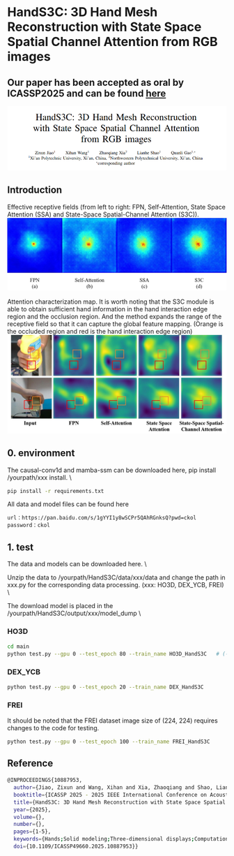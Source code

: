 # HandS3C: 3D Hand Mesh Reconstruction with State Space Spatial Channel Attention from RGB images

## Our paper has been accepted as oral by ICASSP2025 and can be found [here](https://ieeexplore.ieee.org/document/10887953)

![](https://github.com/JiaoZixun/HandS3C/blob/main/paper.png "")

## Introduction
Effective receptive fields (from left to right: FPN, Self-Attention, State Space Attention (SSA) and State-Space Spatial-Channel Attention (S3C)).
![Effective receptive fields](https://github.com/JiaoZixun/HandS3C/blob/main/fig1.jpg "Effective receptive fields")



Attention characterization map. It is worth noting that the S3C module is able to obtain sufficient hand information in the hand interaction edge region and the occlusion region. And the method expands the range of the receptive field so that it can capture the global feature mapping. (Orange is the occluded region and red is the hand interaction edge region)
![Effective receptive fields](https://github.com/JiaoZixun/HandS3C/blob/main/fig6.jpg "Effective receptive fields")


## 0. environment
The causal-conv1d and mamba-ssm can be downloaded here, pip install /yourpath/xxx install.  \

``` bash
pip install -r requirements.txt
```
All data and model files can be found here 
``` bash
url：https://pan.baidu.com/s/1gYYI1y8wSCPr5QAhRGnksQ?pwd=ckol 
password：ckol 
```

## 1. test
The data and models can be downloaded here. \

Unzip the data to /yourpath/HandS3C/data/xxx/data and change the path in xxx.py for the corresponding data processing. (xxx: HO3D, DEX_YCB, FREI)  \

The download model is placed in the /yourpath/HandS3C/output/xxx/model_dump    \

### HO3D
``` bash
cd main
python test.py --gpu 0 --test_epoch 80 --train_name HO3D_HandS3C   # (--test_epoch Indicates the number of epochs, --train_name Indicates the name of the folder in output)
```
### DEX_YCB
``` bash
python test.py --gpu 0 --test_epoch 20 --train_name DEX_HandS3C
```
### FREI
It should be noted that the FREI dataset image size of (224, 224) requires changes to the code for testing.
``` bash
python test.py --gpu 0 --test_epoch 100 --train_name FREI_HandS3C
```


## Reference
``` bash
@INPROCEEDINGS{10887953,
  author={Jiao, Zixun and Wang, Xihan and Xia, Zhaoqiang and Shao, Lianhe and Gao, Quanli},
  booktitle={ICASSP 2025 - 2025 IEEE International Conference on Acoustics, Speech and Signal Processing (ICASSP)}, 
  title={HandS3C: 3D Hand Mesh Reconstruction with State Space Spatial Channel Attention from RGB images}, 
  year={2025},
  volume={},
  number={},
  pages={1-5},
  keywords={Hands;Solid modeling;Three-dimensional displays;Computational modeling;Computer architecture;Signal processing;Feature extraction;Computational efficiency;Speech processing;Image reconstruction;3D Hand Mesh Reconstruction;Deep Learning;Effective Receptive Field;Human-computer Interaction;State Space Model},
  doi={10.1109/ICASSP49660.2025.10887953}}
```
